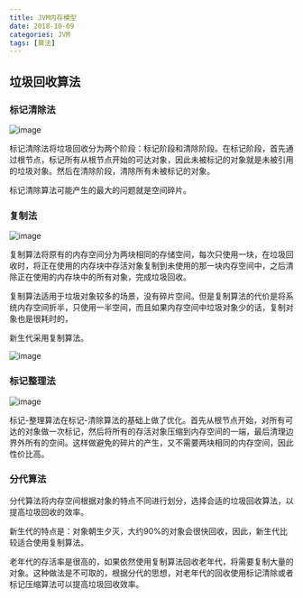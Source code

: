 ```yaml
---
title: JVM内存模型
date: 2018-10-09
categories: JVM
tags: [算法]
---
```


## 垃圾回收算法

### 标记清除法
![image](https://note.youdao.com/yws/public/resource/1bb88a67ad9b5c02b9e21ae3dbb534f4/xmlnote/FFFEBB404D6246589A2B3FE37B4B0662/1954)

标记清除法将垃圾回收分为两个阶段：标记阶段和清除阶段。在标记阶段，首先通过根节点，标记所有从根节点开始的可达对象，因此未被标记的对象就是未被引用的垃圾对象。然后在清除阶段，清除所有未被标记的对象。

标记清除算法可能产生的最大的问题就是空间碎片。

### 复制法
![image](https://note.youdao.com/yws/public/resource/1bb88a67ad9b5c02b9e21ae3dbb534f4/xmlnote/6ACA510676FF455FA92D3516E5AFF749/1962)

复制算法将原有的内存空间分为两块相同的存储空间，每次只使用一块，在垃圾回收时，将正在使用的内存块中存活对象复制到未使用的那一块内存空间中，之后清除正在使用的内存块中的所有对象，完成垃圾回收。

复制算法适用于垃圾对象较多的场景，没有碎片空间。但是复制算法的代价是将系统内存空间折半，只使用一半空间，而且如果内存空间中垃圾对象少的话，复制对象也是很耗时的，


新生代采用复制算法。

![image](https://note.youdao.com/yws/public/resource/1bb88a67ad9b5c02b9e21ae3dbb534f4/xmlnote/A60991460CB7439DB198611B433D635D/1987)

### 标记整理法
![image](https://note.youdao.com/yws/public/resource/1bb88a67ad9b5c02b9e21ae3dbb534f4/xmlnote/1AB07DE254464BD0884F7DABE613624C/1975)

标记-整理算法在标记-清除算法的基础上做了优化。首先从根节点开始，对所有可达的对象做一次标记，然后将所有的存活对象压缩到内存空间的一端，最后清理边界外所有的空间。这样做避免的碎片的产生，又不需要两块相同的内存空间，因此性价比高。

### 分代算法
分代算法将内存空间根据对象的特点不同进行划分，选择合适的垃圾回收算法，以提高垃圾回收的效率。

新生代的特点是：对象朝生夕灭，大约90%的对象会很快回收，因此，新生代比较适合使用复制算法。

老年代的存活率是很高的，如果依然使用复制算法回收老年代，将需要复制大量的对象。这种做法是不可取的，根据分代的思想，对老年代的回收使用标记清除或者标记压缩算法可以提高垃圾回收效率。